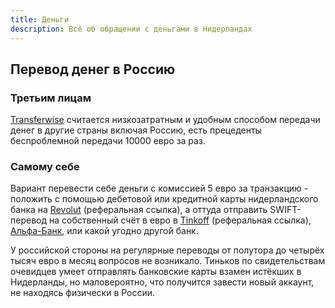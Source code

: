 ```yaml
---
title: Деньги
description: Всё об обращении с деньгами в Нидерландах
---
```


## Перевод денег в Россию

### Третьим лицам

[Transferwise](https://transferwise.com) считается низкозатратным и удобным способом передачи денег в другие страны включая Россию, есть прецеденты беспроблемной передачи 10000 евро за раз.

### Самому себе

Вариант перевести себе деньги с комиссией 5 евро за транзакцию - положить с помощью дебетовой или кредитной карты
нидерландского банка на [Revolut](https://revolut.com/referral/dmitrybmq) (реферальная ссылка),
а оттуда отправить SWIFT-перевод на собственный счёт в евро
в [Tinkoff](https://www.tinkoff.ru/sl/1LQ3dKVPlY) (реферальная ссылка),
[Альфа-Банк](https://alfabank.ru/), или какой угодно другой банк.

У российской стороны на регулярные переводы от полутора до четырёх тысяч евро в месяц
вопросов не возникало. Тиньков по свидетельствам очевидцев умеет отправлять банковские карты
взамен истёкших в Нидерланды, но маловероятно, что получится завести новый аккаунт, не находясь
физически в России.
